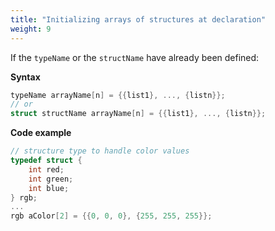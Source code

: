 ```yaml
---
title: "Initializing arrays of structures at declaration"
weight: 9
---
```


If the `typeName` or the `structName` have already been defined:

**Syntax**

```c
typeName arrayName[n] = {{list1}, ..., {listn}};
// or
struct structName arrayName[n] = {{list1}, ..., {listn}};
```

**Code example**

```c
// structure type to handle color values
typedef struct {
    int red;
    int green;
    int blue;
} rgb;
...
rgb aColor[2] = {{0, 0, 0}, {255, 255, 255}};
```
